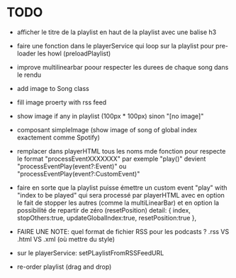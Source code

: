 # TODO

- afficher le titre de la playlist en haut de la playlist avec une balise h3
- faire une fonction dans le playerService qui loop sur la playlist pour pre-loader les howl (preloadPlaylist)
- improve multilinearbar poour respecter les durees de chaque song dans le rendu
- add image to Song class
- fill image proerty with rss feed
- show image if any in playlist (100px * 100px) sinon "[no image]"   
- composant simpleImage (show image of song of global index exactement comme Spotify)
- remplacer dans playerHTML tous les noms mde fonction pour respecte le format "processEventXXXXXXX" par exemple "play()" devient "processEventPlay(event?:Event)" ou "processEventPlay(event?:CustomEvent)"
- faire en sorte que la playlist puisse émettre un custom event "play" with "index to be played" qui sera processé par playerHTML avec en option le fait de stopper les autres (comme la multiLinearBar) et en option la possibilité de repartir de zéro (resetPosition)
				detail: { index, stopOthers:true, updateGlobalIndex:true, resetPosition:true },


-  FAIRE UNE NOTE: quel format de fichier RSS pour les podcasts ? .rss VS .html VS .xml (où mettre du style)
-  sur le playerService: setPLaylistFromRSSFeedURL
-  re-order playlist (drag and drop)
